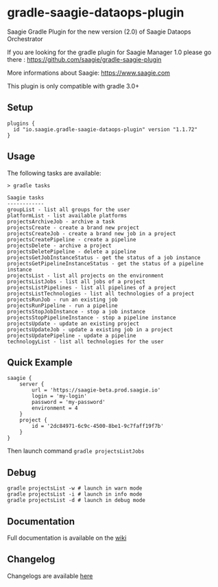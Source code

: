 # gradle-saagie-dataops-plugin
Saagie Gradle Plugin for the new version (2.0) of Saagie Dataops Orchestrator

If you are looking for the gradle plugin for Saagie Manager 1.0 please go there : https://github.com/saagie/gradle-saagie-plugin

More informations about Saagie: https://www.saagie.com

This plugin is only compatible with gradle 3.0+

## Setup

```
plugins {
  id "io.saagie.gradle-saagie-dataops-plugin" version "1.1.72"
}
```

## Usage

The following tasks are available:
```
> gradle tasks

Saagie tasks
------------
groupList - list all groups for the user
platformList - list available platforms
projectsArchiveJob - archive a task
projectsCreate - create a brand new project
projectsCreateJob - create a brand new job in a project
projectsCreatePipeline - create a pipeline
projectsDelete - archive a project
projectsDeletePipeline - delete a pipeline
projectsGetJobInstanceStatus - get the status of a job instance
projectsGetPipelineInstanceStatus - get the status of a pipeline instance
projectsList - list all projects on the environment
projectsListJobs - list all jobs of a project
projectsListPipelines - list all pipelines of a project
projectsListTechnologies - list all technologies of a project
projectsRunJob - run an existing job
projectsRunPipeline - run a pipeline
projectsStopJobInstance - stop a job instance
projectsStopPipelineInstance - stop a pipeline instance
projectsUpdate - update an existing project
projectsUpdateJob - update a existing job in a project
projectsUpdatePipeline - update a pipeline
technologyList - list all technologies for the user
```

## Quick Example
```
saagie {
    server {
        url = 'https://saagie-beta.prod.saagie.io'
        login = 'my-login'
        password = 'my-password'
        environment = 4
    }
    project {
        id = '2dc84971-6c9c-4500-8be1-9c7faff19f7b'
    }
}
```
Then launch command ```gradle projectsListJobs```

## Debug
```
gradle projectsList -w # launch in warn mode
gradle projectsList -i # launch in info mode
gradle projectsList -d # launch in debug mode
```

## Documentation
Full documentation is available on the [wiki](https://github.com/saagie/gradle-saagie-dataops-plugin/wiki)

## Changelog

Changelogs are available [here](https://github.com/saagie/gradle-saagie-dataops-plugin/releases)
